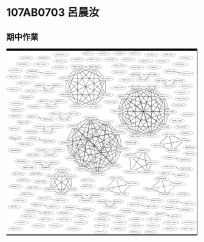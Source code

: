 # 107AB0703 呂晨汝
## 期中作業

![image](https://github.com/107ab0703/107ab0703/blob/main/%E7%9B%B8%E4%BC%BC%E5%BA%A60.8.png)


